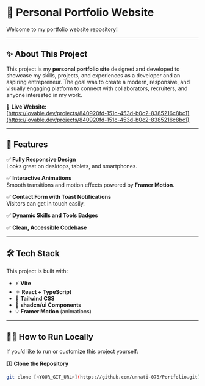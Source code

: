 # 🌟 Personal Portfolio Website

Welcome to my portfolio website repository!

---

## ✨ About This Project

This project is my **personal portfolio site** designed and developed to showcase my skills, projects, and experiences as a developer and an aspiring entrepreneur. The goal was to create a modern, responsive, and visually engaging platform to connect with collaborators, recruiters, and anyone interested in my work.

🔗 **Live Website:**  
[https://lovable.dev/projects/840920fd-151c-453d-b0c2-8385216c8bc1](https://lovable.dev/projects/840920fd-151c-453d-b0c2-8385216c8bc1)

---

## 🚀 Features

✅ **Fully Responsive Design**  
Looks great on desktops, tablets, and smartphones.

✅ **Interactive Animations**  
Smooth transitions and motion effects powered by **Framer Motion**.

✅ **Contact Form with Toast Notifications**  
Visitors can get in touch easily.

✅ **Dynamic Skills and Tools Badges**

✅ **Clean, Accessible Codebase**

---

## 🛠️ Tech Stack

This project is built with:

- ⚡ **Vite**
- ⚛️ **React + TypeScript**
- 🎨 **Tailwind CSS**
- 🧩 **shadcn/ui Components**
- 💡 **Framer Motion** (animations)

---

## 🧑‍💻 How to Run Locally

If you’d like to run or customize this project yourself:

1️⃣ **Clone the Repository**
```bash
git clone [<YOUR_GIT_URL>](https://github.com/unnati-078/Portfolio.git)
